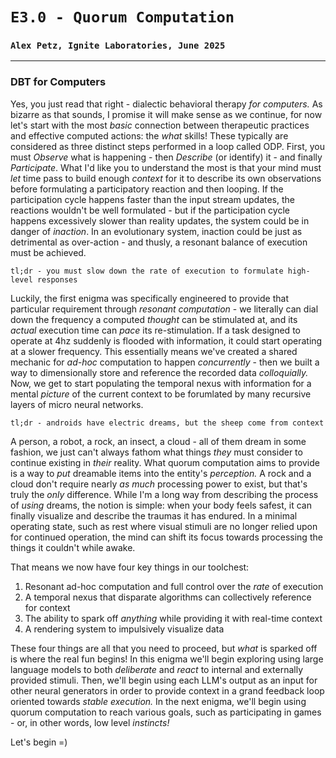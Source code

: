 # `E3.0 - Quorum Computation`
### `Alex Petz, Ignite Laboratories, June 2025`

---

### DBT for Computers
Yes, you just read that right - dialectic behavioral therapy _for computers._  As bizarre as that sounds, I promise
it will make sense as we continue, for now let's start with the most _basic_ connection between therapeutic practices
and effective computed actions: the _what_ skills!  These typically are considered as three distinct steps performed
in a loop called ODP.  First, you must _Observe_ what is happening - then _Describe_ (or identify) it - and finally 
_Participate_.  What I'd like you to understand the most is that your mind must _let_ time pass to build enough 
_context_ for it to describe its own observations before formulating a participatory reaction and then looping.  If 
the participation cycle happens faster than the input stream updates, the reactions wouldn't be well formulated - but 
if the participation cycle happens excessively slower than reality updates, the system could be in danger of 
_inaction_.  In an evolutionary system, inaction could be just as detrimental as over-action - and thusly, a resonant 
balance of execution must be achieved.

    tl;dr - you must slow down the rate of execution to formulate high-level responses

Luckily, the first enigma was specifically engineered to provide that particular requirement through _resonant
computation_ - we literally can dial down the frequency a computed _thought_ can be stimulated at, and its _actual_
execution time can _pace_ its re-stimulation.  If a task designed to operate at 4hz suddenly is flooded with 
information, it could start operating at a slower frequency.  This essentially means we've created a shared mechanic 
for _ad-hoc_ computation to happen _concurrently_ - then we built a way to dimensionally store and reference
the recorded data _colloquially._  Now, we get to start populating the temporal nexus with information for a
mental _picture_ of the current context to be forumlated by many recursive layers of micro neural networks.

    tl;dr - androids have electric dreams, but the sheep come from context

A person, a robot, a rock, an insect, a cloud - all of them dream in some fashion, we just can't always fathom what 
things _they_ must consider to continue existing in _their_ reality.  What quorum computation aims to provide is a 
way to _put_ dreamable items into the entity's _perception._  A rock and a cloud don't require nearly _as much_ 
processing power to exist, but that's truly the _only_ difference.  While I'm a long way from describing the process of
_using_ dreams, the notion is simple: when your body feels safest, it can finally visualize and describe the traumas
it has endured.  In a minimal operating state, such as rest where visual stimuli are no longer relied upon for
continued operation, the mind can shift its focus towards processing the things it couldn't while awake.

That means we now have four key things in our toolchest:

1. Resonant ad-hoc computation and full control over the _rate_ of execution
2. A temporal nexus that disparate algorithms can collectively reference for context
3. The ability to spark off _anything_ while providing it with real-time context
4. A rendering system to impulsively visualize data

These four things are all that you need to proceed, but _what_ is sparked off is where the real fun begins!  In this
enigma we'll begin exploring using large language models to both _deliberate_ and _react_ to internal and externally
provided stimuli.  Then, we'll begin using each LLM's output as an input for other neural generators in order to 
provide context in a grand feedback loop oriented towards _stable execution._  In the next enigma, we'll begin using 
quorum computation to reach various goals, such as participating in games - or, in other words, low level _instincts!_

Let's begin =)